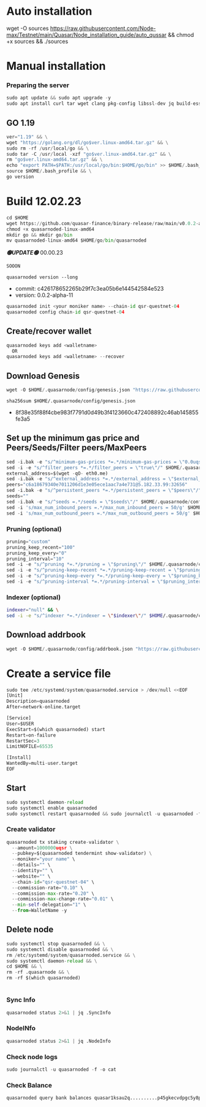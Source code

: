 # Auto installation

wget -O sources https://raw.githubusercontent.com/Node-max/Testnet/main/Quasar/Node_installation_guide/auto_qussar && chmod +x sources && ./sources

# Manual installation

### Preparing the server
```python
sudo apt update && sudo apt upgrade -y
sudo apt install curl tar wget clang pkg-config libssl-dev jq build-essential bsdmainutils git make ncdu gcc git jq chrony liblz4-tool -y
```

## GO 1.19
```python
ver="1.19" && \
wget "https://golang.org/dl/go$ver.linux-amd64.tar.gz" && \
sudo rm -rf /usr/local/go && \
sudo tar -C /usr/local -xzf "go$ver.linux-amd64.tar.gz" && \
rm "go$ver.linux-amd64.tar.gz" && \
echo "export PATH=$PATH:/usr/local/go/bin:$HOME/go/bin" >> $HOME/.bash_profile && \
source $HOME/.bash_profile && \
go version
```

# Build 12.02.23
```python
cd $HOME
wget https://github.com/quasar-finance/binary-release/raw/main/v0.0.2-alpha-11/quasarnoded-linux-amd64
chmod +x quasarnoded-linux-amd64
mkdir go && mkdir go/bin
mv quasarnoded-linux-amd64 $HOME/go/bin/quasarnoded
```

*******🟢UPDATE🟢******* 00.00.23
```python
SOOON
```

`quasarnoded version --long`
- commit: c426178652265b29f7c3ea05b6e144542584e523
- version: 0.0.2-alpha-11

```python
quasarnoded init <your moniker name> --chain-id qsr-questnet-04
quasarnoded config chain-id qsr-questnet-04
```    

## Create/recover wallet
```python
quasarnoded keys add <walletname>
  OR
quasarnoded keys add <walletname> --recover
```

## Download Genesis
```python
wget -O $HOME/.quasarnode/config/genesis.json "https://raw.githubusercontent.com/Node-max/Testnet/main/Quasar/Node_installation_guide/genesis.json"
```
`sha256sum $HOME/.quasarnode/config/genesis.json`
+ 8f38e35f88f4cbe983f7791d0d49b3f4123660c472408892c46ab145855fe3a5

## Set up the minimum gas price and Peers/Seeds/Filter peers/MaxPeers
```python
sed -i.bak -e "s/^minimum-gas-prices *=.*/minimum-gas-prices = \"0.0uqsr\"/;" ~/.quasarnode/config/app.toml
sed -i -e "s/^filter_peers *=.*/filter_peers = \"true\"/" $HOME/.quasarnode/config/config.toml
external_address=$(wget -qO- eth0.me) 
sed -i.bak -e "s/^external_address *=.*/external_address = \"$external_address:26656\"/" $HOME/.quasarnode/config/config.toml
peers="c6a18679340e7011206d1e3e05ece1aac7a4e731@5.182.33.99:32656"
sed -i.bak -e "s/^persistent_peers *=.*/persistent_peers = \"$peers\"/" $HOME/.quasarnode/config/config.toml
seeds=""
sed -i.bak -e "s/^seeds =.*/seeds = \"$seeds\"/" $HOME/.quasarnode/config/config.toml
sed -i 's/max_num_inbound_peers =.*/max_num_inbound_peers = 50/g' $HOME/.quasarnode/config/config.toml
sed -i 's/max_num_outbound_peers =.*/max_num_outbound_peers = 50/g' $HOME/.quasarnode/config/config.toml

```
### Pruning (optional)
```python
pruning="custom"
pruning_keep_recent="100"
pruning_keep_every="0"
pruning_interval="10"
sed -i -e "s/^pruning *=.*/pruning = \"$pruning\"/" $HOME/.quasarnode/config/app.toml
sed -i -e "s/^pruning-keep-recent *=.*/pruning-keep-recent = \"$pruning_keep_recent\"/" $HOME/.quasarnode/config/app.toml
sed -i -e "s/^pruning-keep-every *=.*/pruning-keep-every = \"$pruning_keep_every\"/" $HOME/.quasarnode/config/app.toml
sed -i -e "s/^pruning-interval *=.*/pruning-interval = \"$pruning_interval\"/" $HOME/.quasarnode/config/app.toml
```
### Indexer (optional) 
```bash
indexer="null" && \
sed -i -e "s/^indexer *=.*/indexer = \"$indexer\"/" $HOME/.quasarnode/config/config.toml
```

## Download addrbook
```python
wget -O $HOME/.quasarnode/config/addrbook.json "https://raw.githubusercontent.com/Node-max/Testnet/main/Quasar/Node_installation_guide/addrbook.json"
```

# Create a service file
```python
sudo tee /etc/systemd/system/quasarnoded.service > /dev/null <<EOF
[Unit]
Description=quasarnoded
After=network-online.target

[Service]
User=$USER
ExecStart=$(which quasarnoded) start
Restart=on-failure
RestartSec=3
LimitNOFILE=65535

[Install]
WantedBy=multi-user.target
EOF
```

## Start
```python
sudo systemctl daemon-reload
sudo systemctl enable quasarnoded
sudo systemctl restart quasarnoded && sudo journalctl -u quasarnoded -f -o cat
```

### Create validator
```python
quasarnoded tx staking create-validator \
  --amount=1000000uqsr \
  --pubkey=$(quasarnoded tendermint show-validator) \
  --moniker="your name" \
  --details="" \
  --identity="" \
  --website="" \
  --chain-id="qsr-questnet-04" \
  --commission-rate="0.10" \
  --commission-max-rate="0.20" \
  --commission-max-change-rate="0.01" \
  --min-self-delegation="1" \
  --from=WalletName -y
```

## Delete node
```python
sudo systemctl stop quasarnoded && \
sudo systemctl disable quasarnoded && \
rm /etc/systemd/system/quasarnoded.service && \
sudo systemctl daemon-reload && \
cd $HOME && \
rm -rf .quasarnode && \
rm -rf $(which quasarnoded)
```
#
### Sync Info
```python
quasarnoded status 2>&1 | jq .SyncInfo
```
### NodeINfo
```python
quasarnoded status 2>&1 | jq .NodeInfo
```
### Check node logs
```python
sudo journalctl -u quasarnoded -f -o cat
```
### Check Balance
```python
quasarnoded query bank balances quasar1ksau2q..........p45gkecvdpgc5y8pxrmpc
```

